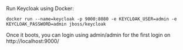 
Run Keycloak using Docker:

    docker run --name=keycloak -p 9000:8080 -e KEYCLOAK_USER=admin -e KEYCLOAK_PASSWORD=admin jboss/keycloak

Once it boots, you can login using admin/admin for the first login on http://localhost:9000/
